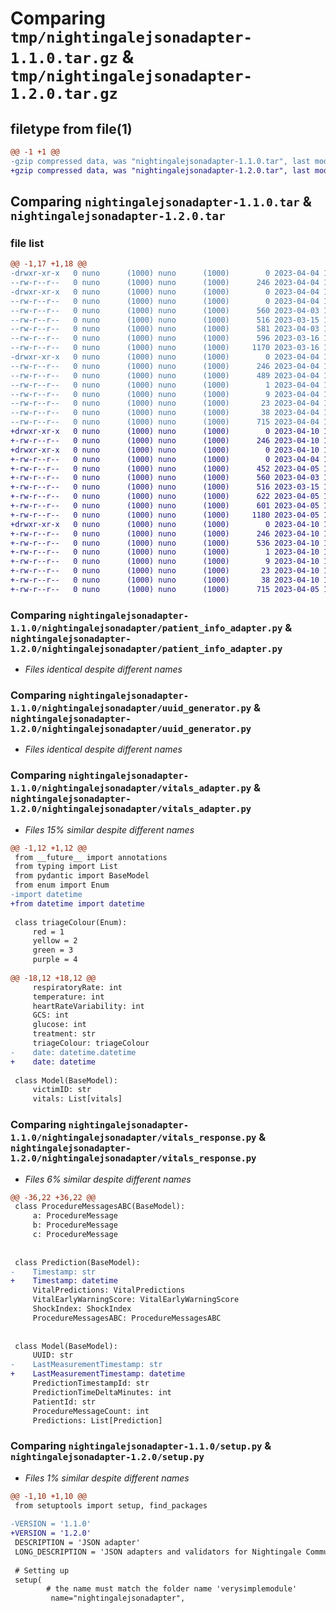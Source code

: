 # Comparing `tmp/nightingalejsonadapter-1.1.0.tar.gz` & `tmp/nightingalejsonadapter-1.2.0.tar.gz`

## filetype from file(1)

```diff
@@ -1 +1 @@
-gzip compressed data, was "nightingalejsonadapter-1.1.0.tar", last modified: Tue Apr  4 16:27:37 2023, max compression
+gzip compressed data, was "nightingalejsonadapter-1.2.0.tar", last modified: Mon Apr 10 14:33:10 2023, max compression
```

## Comparing `nightingalejsonadapter-1.1.0.tar` & `nightingalejsonadapter-1.2.0.tar`

### file list

```diff
@@ -1,17 +1,18 @@
-drwxr-xr-x   0 nuno      (1000) nuno      (1000)        0 2023-04-04 16:27:37.721688 nightingalejsonadapter-1.1.0/
--rw-r--r--   0 nuno      (1000) nuno      (1000)      246 2023-04-04 16:27:37.721688 nightingalejsonadapter-1.1.0/PKG-INFO
-drwxr-xr-x   0 nuno      (1000) nuno      (1000)        0 2023-04-04 16:27:37.721688 nightingalejsonadapter-1.1.0/nightingalejsonadapter/
--rw-r--r--   0 nuno      (1000) nuno      (1000)        0 2023-04-04 16:22:01.000000 nightingalejsonadapter-1.1.0/nightingalejsonadapter/__init__.py
--rw-r--r--   0 nuno      (1000) nuno      (1000)      560 2023-04-03 16:31:02.000000 nightingalejsonadapter-1.1.0/nightingalejsonadapter/patient_info_adapter.py
--rw-r--r--   0 nuno      (1000) nuno      (1000)      516 2023-03-15 15:22:55.000000 nightingalejsonadapter-1.1.0/nightingalejsonadapter/uuid_generator.py
--rw-r--r--   0 nuno      (1000) nuno      (1000)      581 2023-04-03 15:47:00.000000 nightingalejsonadapter-1.1.0/nightingalejsonadapter/vital_kafka_adapter.py
--rw-r--r--   0 nuno      (1000) nuno      (1000)      596 2023-03-16 11:54:47.000000 nightingalejsonadapter-1.1.0/nightingalejsonadapter/vitals_adapter.py
--rw-r--r--   0 nuno      (1000) nuno      (1000)     1170 2023-03-16 11:52:53.000000 nightingalejsonadapter-1.1.0/nightingalejsonadapter/vitals_response.py
-drwxr-xr-x   0 nuno      (1000) nuno      (1000)        0 2023-04-04 16:27:37.721688 nightingalejsonadapter-1.1.0/nightingalejsonadapter.egg-info/
--rw-r--r--   0 nuno      (1000) nuno      (1000)      246 2023-04-04 16:27:37.000000 nightingalejsonadapter-1.1.0/nightingalejsonadapter.egg-info/PKG-INFO
--rw-r--r--   0 nuno      (1000) nuno      (1000)      489 2023-04-04 16:27:37.000000 nightingalejsonadapter-1.1.0/nightingalejsonadapter.egg-info/SOURCES.txt
--rw-r--r--   0 nuno      (1000) nuno      (1000)        1 2023-04-04 16:27:37.000000 nightingalejsonadapter-1.1.0/nightingalejsonadapter.egg-info/dependency_links.txt
--rw-r--r--   0 nuno      (1000) nuno      (1000)        9 2023-04-04 16:27:37.000000 nightingalejsonadapter-1.1.0/nightingalejsonadapter.egg-info/requires.txt
--rw-r--r--   0 nuno      (1000) nuno      (1000)       23 2023-04-04 16:27:37.000000 nightingalejsonadapter-1.1.0/nightingalejsonadapter.egg-info/top_level.txt
--rw-r--r--   0 nuno      (1000) nuno      (1000)       38 2023-04-04 16:27:37.721688 nightingalejsonadapter-1.1.0/setup.cfg
--rw-r--r--   0 nuno      (1000) nuno      (1000)      715 2023-04-04 16:27:35.000000 nightingalejsonadapter-1.1.0/setup.py
+drwxr-xr-x   0 nuno      (1000) nuno      (1000)        0 2023-04-10 14:33:10.436648 nightingalejsonadapter-1.2.0/
+-rw-r--r--   0 nuno      (1000) nuno      (1000)      246 2023-04-10 14:33:10.436648 nightingalejsonadapter-1.2.0/PKG-INFO
+drwxr-xr-x   0 nuno      (1000) nuno      (1000)        0 2023-04-10 14:33:10.436648 nightingalejsonadapter-1.2.0/nightingalejsonadapter/
+-rw-r--r--   0 nuno      (1000) nuno      (1000)        0 2023-04-04 16:22:01.000000 nightingalejsonadapter-1.2.0/nightingalejsonadapter/__init__.py
+-rw-r--r--   0 nuno      (1000) nuno      (1000)      452 2023-04-05 17:04:25.000000 nightingalejsonadapter-1.2.0/nightingalejsonadapter/intervention_adapter.py
+-rw-r--r--   0 nuno      (1000) nuno      (1000)      560 2023-04-03 16:31:02.000000 nightingalejsonadapter-1.2.0/nightingalejsonadapter/patient_info_adapter.py
+-rw-r--r--   0 nuno      (1000) nuno      (1000)      516 2023-03-15 15:22:55.000000 nightingalejsonadapter-1.2.0/nightingalejsonadapter/uuid_generator.py
+-rw-r--r--   0 nuno      (1000) nuno      (1000)      622 2023-04-05 17:04:56.000000 nightingalejsonadapter-1.2.0/nightingalejsonadapter/vital_kafka_adapter.py
+-rw-r--r--   0 nuno      (1000) nuno      (1000)      601 2023-04-05 17:04:40.000000 nightingalejsonadapter-1.2.0/nightingalejsonadapter/vitals_adapter.py
+-rw-r--r--   0 nuno      (1000) nuno      (1000)     1180 2023-04-05 17:05:24.000000 nightingalejsonadapter-1.2.0/nightingalejsonadapter/vitals_response.py
+drwxr-xr-x   0 nuno      (1000) nuno      (1000)        0 2023-04-10 14:33:10.436648 nightingalejsonadapter-1.2.0/nightingalejsonadapter.egg-info/
+-rw-r--r--   0 nuno      (1000) nuno      (1000)      246 2023-04-10 14:33:10.000000 nightingalejsonadapter-1.2.0/nightingalejsonadapter.egg-info/PKG-INFO
+-rw-r--r--   0 nuno      (1000) nuno      (1000)      536 2023-04-10 14:33:10.000000 nightingalejsonadapter-1.2.0/nightingalejsonadapter.egg-info/SOURCES.txt
+-rw-r--r--   0 nuno      (1000) nuno      (1000)        1 2023-04-10 14:33:10.000000 nightingalejsonadapter-1.2.0/nightingalejsonadapter.egg-info/dependency_links.txt
+-rw-r--r--   0 nuno      (1000) nuno      (1000)        9 2023-04-10 14:33:10.000000 nightingalejsonadapter-1.2.0/nightingalejsonadapter.egg-info/requires.txt
+-rw-r--r--   0 nuno      (1000) nuno      (1000)       23 2023-04-10 14:33:10.000000 nightingalejsonadapter-1.2.0/nightingalejsonadapter.egg-info/top_level.txt
+-rw-r--r--   0 nuno      (1000) nuno      (1000)       38 2023-04-10 14:33:10.436648 nightingalejsonadapter-1.2.0/setup.cfg
+-rw-r--r--   0 nuno      (1000) nuno      (1000)      715 2023-04-05 17:01:48.000000 nightingalejsonadapter-1.2.0/setup.py
```

### Comparing `nightingalejsonadapter-1.1.0/nightingalejsonadapter/patient_info_adapter.py` & `nightingalejsonadapter-1.2.0/nightingalejsonadapter/patient_info_adapter.py`

 * *Files identical despite different names*

### Comparing `nightingalejsonadapter-1.1.0/nightingalejsonadapter/uuid_generator.py` & `nightingalejsonadapter-1.2.0/nightingalejsonadapter/uuid_generator.py`

 * *Files identical despite different names*

### Comparing `nightingalejsonadapter-1.1.0/nightingalejsonadapter/vitals_adapter.py` & `nightingalejsonadapter-1.2.0/nightingalejsonadapter/vitals_adapter.py`

 * *Files 15% similar despite different names*

```diff
@@ -1,12 +1,12 @@
 from __future__ import annotations
 from typing import List
 from pydantic import BaseModel
 from enum import Enum
-import datetime
+from datetime import datetime
 
 class triageColour(Enum):
     red = 1
     yellow = 2
     green = 3
     purple = 4
 
@@ -18,12 +18,12 @@
     respiratoryRate: int
     temperature: int
     heartRateVariability: int
     GCS: int
     glucose: int
     treatment: str
     triageColour: triageColour
-    date: datetime.datetime
+    date: datetime
 
 class Model(BaseModel):
     victimID: str
     vitals: List[vitals]
```

### Comparing `nightingalejsonadapter-1.1.0/nightingalejsonadapter/vitals_response.py` & `nightingalejsonadapter-1.2.0/nightingalejsonadapter/vitals_response.py`

 * *Files 6% similar despite different names*

```diff
@@ -36,22 +36,22 @@
 class ProcedureMessagesABC(BaseModel):
     a: ProcedureMessage
     b: ProcedureMessage
     c: ProcedureMessage
 
 
 class Prediction(BaseModel):
-    Timestamp: str
+    Timestamp: datetime
     VitalPredictions: VitalPredictions
     VitalEarlyWarningScore: VitalEarlyWarningScore
     ShockIndex: ShockIndex
     ProcedureMessagesABC: ProcedureMessagesABC
 
 
 class Model(BaseModel):
     UUID: str
-    LastMeasurementTimestamp: str
+    LastMeasurementTimestamp: datetime
     PredictionTimestampId: str
     PredictionTimeDeltaMinutes: int
     PatientId: str
     ProcedureMessageCount: int
     Predictions: List[Prediction]
```

### Comparing `nightingalejsonadapter-1.1.0/setup.py` & `nightingalejsonadapter-1.2.0/setup.py`

 * *Files 1% similar despite different names*

```diff
@@ -1,10 +1,10 @@
 from setuptools import setup, find_packages
 
-VERSION = '1.1.0' 
+VERSION = '1.2.0' 
 DESCRIPTION = 'JSON adapter'
 LONG_DESCRIPTION = 'JSON adapters and validators for Nightingale Communication and Integration'
 
 # Setting up
 setup(
        # the name must match the folder name 'verysimplemodule'
         name="nightingalejsonadapter",
```

